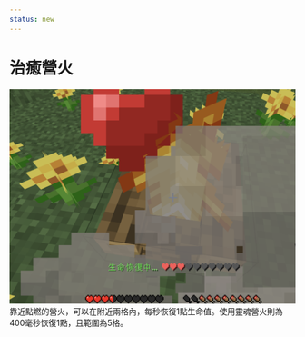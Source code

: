 ```yaml
---
status: new
---
```

# 治癒營火
![image](../image/campfire.png)  
靠近點燃的營火，可以在附近兩格內，每秒恢復1點生命值。使用靈魂營火則為400毫秒恢復1點，且範圍為5格。